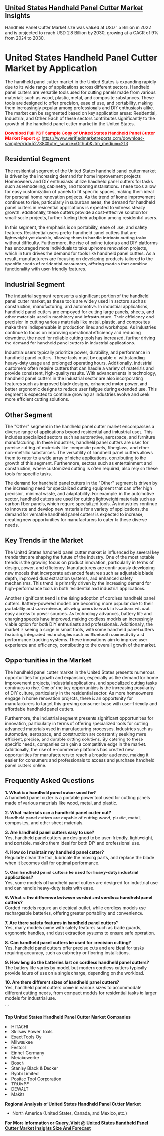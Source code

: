 <h2><a href="https://www.verifiedmarketreports.com/download-sample/?rid=527380&amp;utm_source=Github&amp;utm_medium=213" target="_blank">United States Handheld Panel Cutter Market</a> Insights</h2><p>Handheld Panel Cutter Market size was valued at USD 1.5 Billion in 2022 and is projected to reach USD 2.8 Billion by 2030, growing at a CAGR of 9% from 2024 to 2030.</p><p><h1>United States Handheld Panel Cutter Market by Application</h1><p>The handheld panel cutter market in the United States is expanding rapidly due to its wide range of applications across different sectors. Handheld panel cutters are versatile tools used for cutting panels made from various materials such as wood, plastic, metal, and composite substances. These tools are designed to offer precision, ease of use, and portability, making them increasingly popular among professionals and DIY enthusiasts alike. The market can be segmented based on key application areas: Residential, Industrial, and Other. Each of these sectors contributes significantly to the growth of the handheld panel cutter market in the United States. <p><span class=""><span style="color: #ff0000;"><strong>Download Full PDF Sample Copy of United States Handheld Panel Cutter Market Report</strong> @ </span><a href="https://www.verifiedmarketreports.com/download-sample/?rid=527380&amp;utm_source=Github&amp;utm_medium=213" target="_blank">https://www.verifiedmarketreports.com/download-sample/?rid=527380&amp;utm_source=Github&amp;utm_medium=213</a></span></p></p><h2>Residential Segment</h2><p>The residential segment of the United States handheld panel cutter market is driven by the increasing demand for home improvement projects. Homeowners and DIY enthusiasts utilize handheld panel cutters for tasks such as remodeling, cabinetry, and flooring installations. These tools allow for easy customization of panels to fit specific spaces, making them ideal for personal home renovation projects. As the trend of home improvement continues to rise, particularly in suburban areas, the demand for handheld panel cutters in residential applications is expected to witness steady growth. Additionally, these cutters provide a cost-effective solution for small-scale projects, further fueling their adoption among residential users.</p><p>In this segment, the emphasis is on portability, ease of use, and safety features. Residential users prefer handheld panel cutters that are lightweight yet durable, allowing them to handle intricate cutting tasks without difficulty. Furthermore, the rise of online tutorials and DIY platforms has encouraged more individuals to take up home renovation projects, which in turn drives the demand for tools like handheld panel cutters. As a result, manufacturers are focusing on developing products tailored to the specific needs of residential consumers, offering models that combine functionality with user-friendly features.</p><h2>Industrial Segment</h2><p>The industrial segment represents a significant portion of the handheld panel cutter market, as these tools are widely used in sectors such as construction, manufacturing, and automotive. In industrial applications, handheld panel cutters are employed for cutting large panels, sheets, and other materials used in machinery and infrastructure. Their efficiency and precision in cutting various materials like metal, plastic, and composites make them indispensable in production lines and workshops. As industries continue to focus on improving operational efficiency and reducing downtime, the need for reliable cutting tools has increased, further driving the demand for handheld panel cutters in industrial applications.</p><p>Industrial users typically prioritize power, durability, and performance in handheld panel cutters. These tools must be capable of withstanding heavy-duty usage and prolonged operating hours. Additionally, industrial customers often require cutters that can handle a variety of materials and provide consistent, high-quality results. With advancements in technology, handheld panel cutters in the industrial sector are also incorporating features such as improved blade designs, enhanced motor power, and better ergonomic designs to reduce user fatigue during extended use. This segment is expected to continue growing as industries evolve and seek more efficient cutting solutions.</p><h2>Other Segment</h2><p>The "Other" segment in the handheld panel cutter market encompasses a diverse range of applications beyond residential and industrial uses. This includes specialized sectors such as automotive, aerospace, and furniture manufacturing. In these industries, handheld panel cutters are used for precise cutting of materials like composite panels, fiberglass, and other non-metallic substances. The versatility of handheld panel cutters allows them to cater to a wide array of niche applications, contributing to the growth of this segment. Furthermore, sectors such as entertainment and construction, where customized cutting is often required, also rely on these tools for specific tasks.</p><p>The demand for handheld panel cutters in the "Other" segment is driven by the increasing need for specialized cutting equipment that can offer high precision, minimal waste, and adaptability. For example, in the automotive sector, handheld cutters are used for cutting lightweight materials such as carbon fiber panels, which require specialized tools. As industries continue to innovate and develop new materials for a variety of applications, the demand for versatile handheld panel cutters is expected to increase, creating new opportunities for manufacturers to cater to these diverse needs.</p><h2>Key Trends in the Market</h2><p>The United States handheld panel cutter market is influenced by several key trends that are shaping the future of the industry. One of the most notable trends is the growing focus on product innovation, particularly in terms of design, power, and efficiency. Manufacturers are continuously developing new models that incorporate advanced features such as adjustable blade depth, improved dust extraction systems, and enhanced safety mechanisms. This trend is primarily driven by the increasing demand for high-performance tools in both residential and industrial applications.</p><p>Another significant trend is the rising adoption of cordless handheld panel cutters. Battery-powered models are becoming more popular due to their portability and convenience, allowing users to work in locations without easy access to power sources. As technology advances, battery life and charging speeds have improved, making cordless models an increasingly viable option for both DIY enthusiasts and professionals. Additionally, the market is seeing a surge in smart tools, with some handheld panel cutters featuring integrated technologies such as Bluetooth connectivity and performance tracking systems. These innovations aim to improve user experience and efficiency, contributing to the overall growth of the market.</p><h2>Opportunities in the Market</h2><p>The handheld panel cutter market in the United States presents numerous opportunities for growth and expansion, especially as the demand for home improvement projects, industrial applications, and specialized cutting tasks continues to rise. One of the key opportunities is the increasing popularity of DIY culture, particularly in the residential sector. As more homeowners engage in home renovation projects, there is an opportunity for manufacturers to target this growing consumer base with user-friendly and affordable handheld panel cutters.</p><p>Furthermore, the industrial segment presents significant opportunities for innovation, particularly in terms of offering specialized tools for cutting advanced materials used in manufacturing processes. Industries such as automotive, aerospace, and construction are constantly seeking more efficient, precise, and durable cutting solutions. By catering to these specific needs, companies can gain a competitive edge in the market. Additionally, the rise of e-commerce platforms has created new opportunities for manufacturers to reach a broader audience, making it easier for consumers and professionals to access and purchase handheld panel cutters online.</p><h2>Frequently Asked Questions</h2><p><strong>1. What is a handheld panel cutter used for?</strong><br>A handheld panel cutter is a portable power tool used for cutting panels made of various materials like wood, metal, and plastic.</p><p><strong>2. What materials can a handheld panel cutter cut?</strong><br>Handheld panel cutters are capable of cutting wood, plastic, metal, composites, and other sheet materials.</p><p><strong>3. Are handheld panel cutters easy to use?</strong><br>Yes, handheld panel cutters are designed to be user-friendly, lightweight, and portable, making them ideal for both DIY and professional use.</p><p><strong>4. How do I maintain my handheld panel cutter?</strong><br>Regularly clean the tool, lubricate the moving parts, and replace the blade when it becomes dull for optimal performance.</p><p><strong>5. Can handheld panel cutters be used for heavy-duty industrial applications?</strong><br>Yes, some models of handheld panel cutters are designed for industrial use and can handle heavy-duty tasks with ease.</p><p><strong>6. What is the difference between corded and cordless handheld panel cutters?</strong><br>Corded models require an electrical outlet, while cordless models use rechargeable batteries, offering greater portability and convenience.</p><p><strong>7. Are there safety features in handheld panel cutters?</strong><br>Yes, many models come with safety features such as blade guards, ergonomic handles, and dust extraction systems to ensure safe operation.</p><p><strong>8. Can handheld panel cutters be used for precision cutting?</strong><br>Yes, handheld panel cutters offer precise cuts and are ideal for tasks requiring accuracy, such as cabinetry or flooring installations.</p><p><strong>9. How long do the batteries last on cordless handheld panel cutters?</strong><br>The battery life varies by model, but modern cordless cutters typically provide hours of use on a single charge, depending on the workload.</p><p><strong>10. Are there different sizes of handheld panel cutters?</strong><br>Yes, handheld panel cutters come in various sizes to accommodate different cutting needs, from compact models for residential tasks to larger models for industrial use.</p>```</p><p><strong>Top United States Handheld Panel Cutter Market Companies</strong></p><div data-test-id=""><p><li>HITACHI</li><li> Skilsaw Power Tools</li><li> Exact Tools Oy</li><li> Milwaukee</li><li> Festool</li><li> Einhell Germany</li><li> Metabowerke</li><li> Bosch</li><li> Stanley Black & Decker</li><li> Ryobi Limited</li><li> Positec Tool Corporation</li><li> TRUMPF</li><li> DEWALT</li><li> Makita</li></p><div><strong>Regional Analysis of&nbsp;United States Handheld Panel Cutter Market</strong></div><ul><li dir="ltr"><p dir="ltr">North America&nbsp;(United States, Canada, and Mexico, etc.)</p></li></ul><p><strong>For More Information or Query, Visit @&nbsp;</strong><strong><a href="https://www.verifiedmarketreports.com/product/handheld-panel-cutter-market/?utm_source=Github&amp;utm_medium=213" target="_blank">United States Handheld Panel Cutter Market Insights Size And Forecast</a></strong></p></div>
